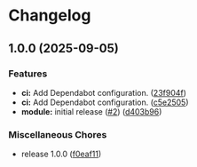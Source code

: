 # Changelog

## 1.0.0 (2025-09-05)


### Features

* **ci:** Add Dependabot configuration. ([23f904f](https://github.com/gocloudLa/terraform-aws-wrapper-identity-center/commit/23f904f2080837b4e6229d48882669c631b7a25d))
* **ci:** Add Dependabot configuration. ([c5e2505](https://github.com/gocloudLa/terraform-aws-wrapper-identity-center/commit/c5e2505cd0316d448e597ca894fc7eb1f3102b8f))
* **module:** initial release ([#2](https://github.com/gocloudLa/terraform-aws-wrapper-identity-center/issues/2)) ([d403b96](https://github.com/gocloudLa/terraform-aws-wrapper-identity-center/commit/d403b96961d52683ba64dacc8beea001f6971672))


### Miscellaneous Chores

* release 1.0.0 ([f0eaf11](https://github.com/gocloudLa/terraform-aws-wrapper-identity-center/commit/f0eaf118ef89c6d533654769a9153448f34161da))

